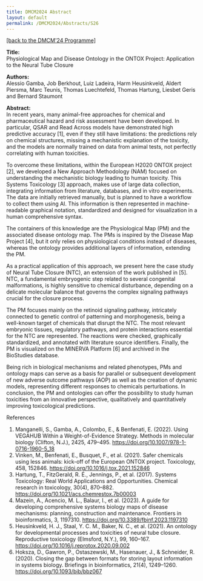 ```yaml
---
title: DMCM2024 Abstract
layout: default
permalink: /DMCM2024/Abstracts/S26
---
```


[[back to the DMCM'24 Programme]](https://disease-maps.org/DMCM2024/programme/)

**Title:** \
Physiological Map and Disease Ontology in the ONTOX Project: Application to the Neural Tube Closure

**Authors:** \
Alessio Gamba, Job Berkhout, Luiz Ladeira, Harm Heusinkveld, Aldert Piersma, Marc Teunis, Thomas Luechtefeld, Thomas Hartung, Liesbet Geris and Bernard Staumont

**Abstract:** \
In recent years, many animal-free approaches for chemical and pharmaceutical hazard and risk assessment have been developed. In particular, QSAR and Read Across models have demonstrated high predictive accuracy [1], even if they still have limitations: the predictions rely on chemical structures, missing a mechanistic explanation of the toxicity, and the models are normally trained on data from animal tests, not perfectly correlating with human toxicities.

To overcome these limitations, within the European H2020 ONTOX project [2], we developed a New Approach Methodology (NAM) focused on understanding the mechanistic biology leading to human toxicity. This Systems Toxicology [3] approach, makes use of large data collection, integrating information from literature, databases, and in vitro experiments. The data are initially retrieved manually, but is planned to have a workflow to collect them using AI. This information is then represented in machine-readable graphical notation, standardized and designed for visualization in a human comprehensive syntax.

The containers of this knowledge are the Physiological Map (PM) and the associated disease ontology map. The PMs is inspired by the Disease Map Project [4], but it only relies on physiological conditions instead of diseases, whereas the ontology provides additional layers of information, extending the PM.

As a practical application of this approach, we present here the case study of Neural Tube Closure (NTC), an extension of the work published in [5]. NTC, a fundamental embryogenic step related to several congenital malformations, is highly sensitive to chemical disturbance, depending on a delicate molecular balance that governs the complex signaling pathways crucial for the closure process.

The PM focuses mainly on the retinoid signaling pathway, intricately connected to genetic control of patterning and morphogenesis, being a well-known target of chemicals that disrupt the NTC. The most relevant embryonic tissues, regulatory pathways, and protein interactions essential for the NTC are represented. The reactions were checked, graphically standardized, and annotated with literature source identifiers. Finally, the PM is visualized on the MINERVA Platform [6] and archived in the BioStudies database.

Being rich in biological mechanisms and related phenotypes, PMs and ontology maps can serve as a basis for parallel or subsequent development of new adverse outcome pathways (AOP) as well as the creation of dynamic models, representing different responses to chemicals perturbations. In conclusion, the PM and ontologies can offer the possibility to study human toxicities from an innovative perspective, qualitatively and quantitatively improving toxicological predictions.


References

1. Manganelli, S., Gamba, A., Colombo, E., & Benfenati, E. (2022). Using VEGAHUB Within a Weight-of-Evidence Strategy. Methods in molecular biology (Clifton, N.J.), 2425, 479–495. https://doi.org/10.1007/978-1-0716-1960-5_18
2. Vinken, M., Benfenati, E., Busquet, F., et al. (2021). Safer chemicals using less animals: kick-off of the European ONTOX project. Toxicology, 458, 152846. https://doi.org/10.1016/j.tox.2021.152846
3. Hartung, T., FitzGerald, R. E., Jennings, P., et al. (2017). Systems Toxicology: Real World Applications and Opportunities. Chemical research in toxicology, 30(4), 870–882. https://doi.org/10.1021/acs.chemrestox.7b00003
4. Mazein, A., Acencio, M. L., Balaur, I., et al. (2023). A guide for developing comprehensive systems biology maps of disease mechanisms: planning, construction and maintenance. Frontiers in bioinformatics, 3, 1197310. https://doi.org/10.3389/fbinf.2023.1197310
5. Heusinkveld, H. J., Staal, Y. C. M., Baker, N. C., et al. (2021). An ontology for developmental processes and toxicities of neural tube closure. Reproductive toxicology (Elmsford, N.Y.), 99, 160–167. https://doi.org/10.1016/j.reprotox.2020.09.002
6. Hoksza, D., Gawron, P., Ostaszewski, M., Hasenauer, J., & Schneider, R. (2020). Closing the gap between formats for storing layout information in systems biology. Briefings in bioinformatics, 21(4), 1249–1260. https://doi.org/10.1093/bib/bbz067

